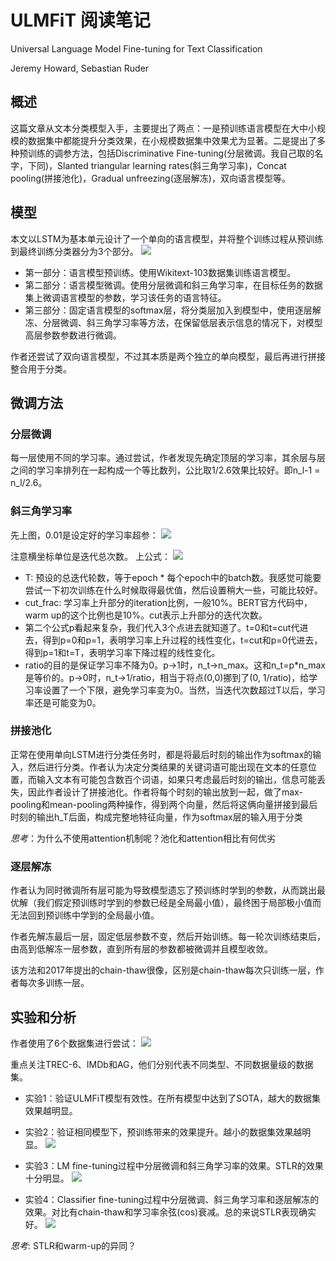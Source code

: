 # ULMFiT 阅读笔记

Universal Language Model Fine-tuning for Text Classification

Jeremy Howard, Sebastian Ruder

## 概述

这篇文章从文本分类模型入手，主要提出了两点：一是预训练语言模型在大中小规模的数据集中都能提升分类效果，在小规模数据集中效果尤为显著。二是提出了多种预训练的调参方法，包括Discriminative Fine-tuning(分层微调。我自己取的名字，下同)，Slanted triangular learning rates(斜三角学习率)，Concat pooling(拼接池化)，Gradual unfreezing(逐层解冻)，双向语言模型等。

## 模型

本文以LSTM为基本单元设计了一个单向的语言模型，并将整个训练过程从预训练到最终训练分类器分为3个部分。
![](https://img2018.cnblogs.com/blog/584241/201903/584241-20190304155940478-1893187101.png)

- 第一部分：语言模型预训练。使用Wikitext-103数据集训练语言模型。
- 第二部分：语言模型微调。使用分层微调和斜三角学习率，在目标任务的数据集上微调语言模型的参数，学习该任务的语言特征。
- 第三部分：固定语言模型的softmax层，将分类层加入到模型中，使用逐层解冻、分层微调、斜三角学习率等方法，在保留低层表示信息的情况下，对模型高层参数参数进行微调。

作者还尝试了双向语言模型，不过其本质是两个独立的单向模型，最后再进行拼接整合用于分类。

## 微调方法

### 分层微调

每一层使用不同的学习率。通过尝试，作者发现先确定顶层的学习率，其余层与层之间的学习率排列在一起构成一个等比数列，公比取1/2.6效果比较好。即n_l-1 = n_l/2.6。

### 斜三角学习率

先上图，0.01是设定好的学习率超参：
![](https://img2018.cnblogs.com/blog/584241/201903/584241-20190304155955288-1544011937.png)

注意横坐标单位是迭代总次数。
上公式：
![](https://img2018.cnblogs.com/blog/584241/201903/584241-20190304160004532-2098861892.png)

- T: 预设的总迭代轮数，等于epoch * 每个epoch中的batch数。我感觉可能要尝试一下初次训练在什么时候取得最优值，然后设置稍大一些，可能比较好。
- cut_frac: 学习率上升部分的iteration比例，一般10%。BERT官方代码中，warm up的这个比例也是10%。cut表示上升部分的迭代次数。
- 第二个公式p看起来复杂，我们代入3个点进去就知道了。t=0和t=cut代进去，得到p=0和p=1，表明学习率上升过程的线性变化，t=cut和p=0代进去，得到p=1和t=T，表明学习率下降过程的线性变化。
- ratio的目的是保证学习率不降为0。p->1时，n_t->n_max。这和n_t=p*n_max是等价的。p->0时，n_t->1/ratio，相当于将点(0,0)挪到了(0, 1/ratio)，给学习率设置了一个下限，避免学习率变为0。当然，当迭代次数超过T以后，学习率还是可能变为0。

### 拼接池化

正常在使用单向LSTM进行分类任务时，都是将最后时刻的输出作为softmax的输入，然后进行分类。作者认为决定分类结果的关键词语可能出现在文本的任意位置，而输入文本有可能包含数百个词语，如果只考虑最后时刻的输出，信息可能丢失，因此作者设计了拼接池化。作者将每个时刻的输出放到一起，做了max-pooling和mean-pooling两种操作，得到两个向量，然后将这俩向量拼接到最后时刻的输出h_T后面，构成完整地特征向量，作为softmax层的输入用于分类

*思考*：为什么不使用attention机制呢？池化和attention相比有何优劣

### 逐层解冻

作者认为同时微调所有层可能为导致模型遗忘了预训练时学到的参数，从而跳出最优解（我们假定预训练时学到的参数已经是全局最小值），最终困于局部极小值而无法回到预训练中学到的全局最小值。

作者先解冻最后一层，固定低层参数不变，然后开始训练。每一轮次训练结束后，由高到低解冻一层参数，直到所有层的参数都被微调并且模型收敛。

该方法和2017年提出的chain-thaw很像，区别是chain-thaw每次只训练一层，作者每次多训练一层。

## 实验和分析

作者使用了6个数据集进行尝试：
![](https://img2018.cnblogs.com/blog/584241/201903/584241-20190304160020668-456204158.png)

重点关注TREC-6、IMDb和AG，他们分别代表不同类型、不同数据量级的数据集。

- 实验1：验证ULMFiT模型有效性。在所有模型中达到了SOTA，越大的数据集效果越明显。

- 实验2：验证相同模型下，预训练带来的效果提升。越小的数据集效果越明显。
![](https://img2018.cnblogs.com/blog/584241/201903/584241-20190304160039968-449233019.png)

- 实验3：LM fine-tuning过程中分层微调和斜三角学习率的效果。STLR的效果十分明显。
![](https://img2018.cnblogs.com/blog/584241/201903/584241-20190304160047721-1481167940.png)

- 实验4：Classifier fine-tuning过程中分层微调、斜三角学习率和逐层解冻的效果。对比有chain-thaw和学习率余弦(cos)衰减。总的来说STLR表现确实好。
![](https://img2018.cnblogs.com/blog/584241/201903/584241-20190304160053614-296021267.png)

*思考*: STLR和warm-up的异同？
